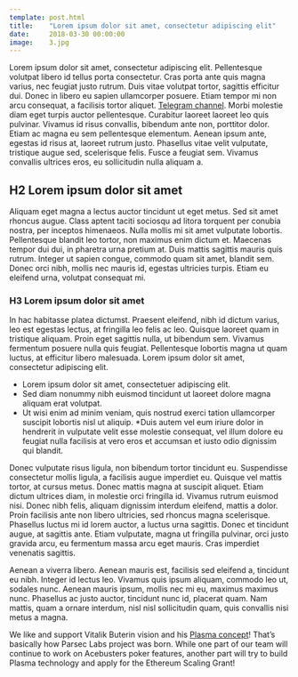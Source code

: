 ```yaml
---
template: post.html
title:    "Lorem ipsum dolor sit amet, consectetur adipiscing elit"
date:     2018-03-30 00:00:00
image:    3.jpg
---
```


Lorem ipsum dolor sit amet, consectetur adipiscing elit. Pellentesque volutpat libero id tellus porta consectetur. Cras porta ante quis magna varius, nec feugiat justo rutrum. Duis vitae volutpat tortor, sagittis efficitur dui. Donec in libero eu sapien ullamcorper posuere. Etiam tempor mi non arcu consequat, a facilisis tortor aliquet. [Telegram channel](https://t.me/acebusters). Morbi molestie diam eget turpis auctor pellentesque. Curabitur laoreet laoreet leo quis pulvinar. Vivamus id risus convallis, bibendum ante non, porttitor dolor. Etiam ac magna eu sem pellentesque elementum. Aenean ipsum ante, egestas id risus at, laoreet rutrum justo. Phasellus vitae velit vulputate, tristique augue sed, scelerisque felis. Fusce a feugiat sem. Vivamus convallis ultrices eros, eu sollicitudin nulla aliquam a.

## H2 Lorem ipsum dolor sit amet

Aliquam eget magna a lectus auctor tincidunt ut eget metus. Sed sit amet rhoncus augue. Class aptent taciti sociosqu ad litora torquent per conubia nostra, per inceptos himenaeos. Nulla mollis mi sit amet vulputate lobortis. Pellentesque blandit leo tortor, non maximus enim dictum et. Maecenas tempor dui dui, in pharetra urna pretium at. Duis mattis sagittis mauris quis rutrum. Integer ut sapien congue, commodo quam sit amet, blandit sem. Donec orci nibh, mollis nec mauris id, egestas ultricies turpis. Etiam eu eleifend urna, volutpat consequat mi.

### H3 Lorem ipsum dolor sit amet

In hac habitasse platea dictumst. Praesent eleifend, nibh id dictum varius, leo est egestas lectus, at fringilla leo felis ac leo. Quisque laoreet quam in tristique aliquam. Proin eget sagittis nulla, ut bibendum sem. Vivamus fermentum posuere nulla quis feugiat. Pellentesque lobortis magna ut quam luctus, at efficitur libero malesuada. Lorem ipsum dolor sit amet, consectetur adipiscing elit.

* Lorem ipsum dolor sit amet, consectetuer adipiscing elit.
* Sed diam nonummy nibh euismod tincidunt ut laoreet dolore magna aliquam erat volutpat.
* Ut wisi enim ad minim veniam, quis nostrud exerci tation ullamcorper suscipit lobortis nisl ut aliquip.
*Duis autem vel eum iriure dolor in hendrerit in vulputate velit esse molestie consequat, vel illum dolore eu feugiat nulla facilisis at vero eros et accumsan et iusto odio dignissim qui blandit.

Donec vulputate risus ligula, non bibendum tortor tincidunt eu. Suspendisse consectetur mollis ligula, a facilisis augue imperdiet eu. Quisque vel mattis tortor, at cursus metus. Donec mattis magna at suscipit aliquet. Etiam dictum ultrices diam, in molestie orci fringilla id. Vivamus rutrum euismod nisi. Donec nibh felis, aliquam dignissim interdum eleifend, mattis a dolor. Proin facilisis ante non libero ultricies, sed rhoncus magna scelerisque. Phasellus luctus mi id lorem auctor, a luctus urna sagittis. Donec et tincidunt augue, at sagittis ante. Etiam vulputate, magna ut fringilla pulvinar, orci justo gravida arcu, eu fermentum massa arcu eget mauris. Cras imperdiet venenatis sagittis.

Aenean a viverra libero. Aenean mauris est, facilisis sed eleifend a, tincidunt eu nibh. Integer id lectus leo. Vivamus quis ipsum aliquam, commodo leo ut, sodales nunc. Aenean mauris ipsum, mollis nec mi eu, maximus maximus nunc. Phasellus ac justo auctor, tincidunt nunc id, placerat quam. Nam mattis, quam a ornare interdum, nisl nisl sollicitudin quam, quis convallis nisi metus a magna.

We like and support Vitalik Buterin vision and his [Plasma concept](https://plasma.io/)!
That’s basically how Parsec Labs project was born. While one part of our team will continue to work on Acebusters poker features, another part will try to build Plasma technology and apply for the Ethereum Scaling Grant!
